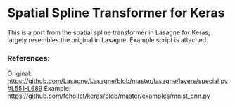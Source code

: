 # Spatial Spline Transformer for Keras

This is a port from the spatial spline transformer in Lasagne for Keras; largely resembles the original in Lasagne. Example script is attached.

### References:
Original: https://github.com/Lasagne/Lasagne/blob/master/lasagne/layers/special.py#L551-L689
Example: https://github.com/fchollet/keras/blob/master/examples/mnist_cnn.py